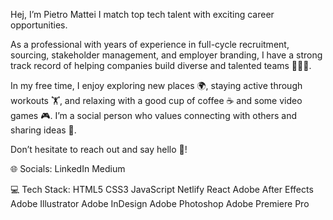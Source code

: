 Hej, I’m Pietro Mattei
I match top tech talent with exciting career opportunities.

As a professional with years of experience in full-cycle recruitment, sourcing, stakeholder management, and employer branding, I have a strong track record of helping companies build diverse and talented teams 🧑🏻‍💻.

In my free time, I enjoy exploring new places 🌍, staying active through workouts 🏋️, and relaxing with a good cup of coffee ☕️ and some video games 🎮. I’m a social person who values connecting with others and sharing ideas 🤝.

Don’t hesitate to reach out and say hello 👋!

🌐 Socials:
LinkedIn Medium

💻 Tech Stack:
HTML5 CSS3 JavaScript Netlify React Adobe After Effects Adobe Illustrator Adobe InDesign Adobe Photoshop Adobe Premiere Pro
